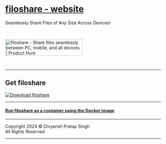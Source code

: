 # [filoshare - website](https://dev-divyansh.github.io/filoshare)
Seamlessly Share Files of Any Size Across Devices!

<br/>

<a href="https://www.producthunt.com/posts/filoshare?utm_source=badge-featured&utm_medium=badge&utm_souce=badge-filoshare" target="_blank"><img src="https://api.producthunt.com/widgets/embed-image/v1/featured.svg?post_id=440791&theme=light" alt="filoshare - Share&#0032;files&#0032;seamlessly&#0032;between&#0032;PC&#0044;&#0032;mobile&#0044;&#0032;and&#0032;all&#0032;devices | Product Hunt" style="width: 250px; height: 54px;" width="250" height="54" /></a>

<br/>


<!-- [Website](https://dev-divyansh.github.io/filoshare/) -->
<hr>

## Get filoshare

[![Download filoshare](https://a.fsdn.com/con/app/sf-download-button)](https://sourceforge.net/projects/filoshare/files/latest/download)

<hr>


#### [Run filoshare as a container using the Docker image](https://hub.docker.com/r/devdivyansh/filoshare)

<hr>
Copyright 2024 ©️ Divyansh Pratap Singh
<br/>
All Rights Reserved
<hr>
